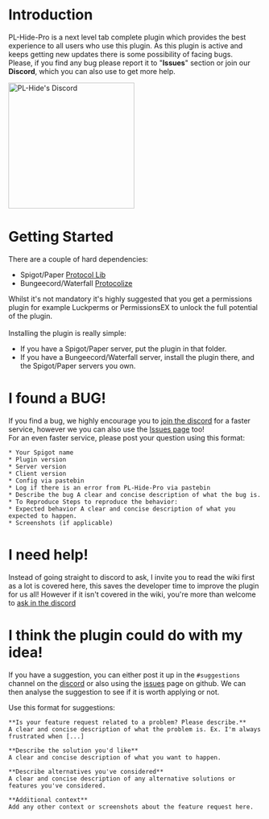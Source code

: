 # Introduction
PL-Hide-Pro is a next level tab complete plugin which provides the best experience to all users who use this plugin. As this plugin is active and keeps getting new updates there is some possibility of facing bugs.<br/>Please, if you find any bug please report it to "**Issues**" section or join our **Discord**, which you can also use to get more help.

<a href="https://discord.gg/N5GwQpU" target="__blank" >
<img alt="PL-Hide's Discord" src="https://camo.githubusercontent.com/63ae7f06796745801c27f3f9d3d0b00042d7066b/68747470733a2f2f646973636f72646170702e636f6d2f6173736574732f65343932333539346536393461323135343261343839343731656366666135302e7376673f73616e6974697a653d74727565" width=250">
</a>

# Getting Started
There are a couple of hard dependencies:
* Spigot/Paper [Protocol Lib](https://www.spigotmc.org/resources/1997/)
* Bungeecord/Waterfall [Protocolize](https://www.spigotmc.org/resources/63778/)

Whilst it's not mandatory it's highly suggested that you get a permissions plugin for example Luckperms or PermissionsEX to unlock the full potential of the plugin.<br/><br/>Installing the plugin is really simple:
* If you have a Spigot/Paper server, put the plugin in that folder.
* If you have a Bungeecord/Waterfall server, install the plugin there, and the Spigot/Paper servers you own.<br/>

# I found a BUG!
If you find a bug, we highly encourage you to [join the discord](https://discord.gg/N5GwQpU) for a faster service, however we you can also use the [Issues page](https://github.com/Nononitas/pl-hide-pro/issues) too!<br/>
For an even faster service, please post your question using this format:
```
* Your Spigot name
* Plugin version
* Server version
* Client version
* Config via pastebin
* Log if there is an error from PL-Hide-Pro via pastebin
* Describe the bug A clear and concise description of what the bug is.
* To Reproduce Steps to reproduce the behavior:
* Expected behavior A clear and concise description of what you expected to happen.
* Screenshots (if applicable)
```

# I need help!
Instead of going straight to discord to ask, I invite you to read the wiki first as a lot is covered here, this saves the developer time to improve the plugin for us all! However if it isn't covered in the wiki, you're more than welcome to [ask in the discord](https://discord.gg/N5GwQpU)

# I think the plugin could do with my idea!
If you have a suggestion, you can either post it up in the ```#suggestions``` channel on the [discord](https://discord.gg/N5GwQpU) or also using the [issues](issues) page on github. We can then analyse the suggestion to see if it is worth applying or not.

Use this format for suggestions:
```
**Is your feature request related to a problem? Please describe.**
A clear and concise description of what the problem is. Ex. I'm always frustrated when [...]

**Describe the solution you'd like**
A clear and concise description of what you want to happen.

**Describe alternatives you've considered**
A clear and concise description of any alternative solutions or features you've considered.

**Additional context**
Add any other context or screenshots about the feature request here.
```